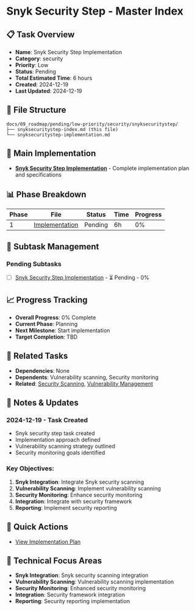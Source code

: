 # Snyk Security Step - Master Index

## 📋 Task Overview
- **Name**: Snyk Security Step Implementation
- **Category**: security
- **Priority**: Low
- **Status**: Pending
- **Total Estimated Time**: 6 hours
- **Created**: 2024-12-19
- **Last Updated**: 2024-12-19

## 📁 File Structure
```
docs/09_roadmap/pending/low-priority/security/snyksecuritystep/
├── snyksecuritystep-index.md (this file)
└── snyksecuritystep-implementation.md
```

## 🎯 Main Implementation
- **[Snyk Security Step Implementation](./snyksecuritystep-implementation.md)** - Complete implementation plan and specifications

## 📊 Phase Breakdown
| Phase | File | Status | Time | Progress |
|-------|------|--------|------|----------|
| 1 | [Implementation](./snyksecuritystep-implementation.md) | Pending | 6h | 0% |

## 🔄 Subtask Management
### Pending Subtasks
- [ ] [Snyk Security Step Implementation](./snyksecuritystep-implementation.md) - ⏳ Pending - 0%

## 📈 Progress Tracking
- **Overall Progress**: 0% Complete
- **Current Phase**: Planning
- **Next Milestone**: Start implementation
- **Target Completion**: TBD

## 🔗 Related Tasks
- **Dependencies**: None
- **Dependents**: Vulnerability scanning, Security monitoring
- **Related**: [Security Scanning](../security-scanning/), [Vulnerability Management](../vulnerability-management/)

## 📝 Notes & Updates
### 2024-12-19 - Task Created
- Snyk security step task created
- Implementation approach defined
- Vulnerability scanning strategy outlined
- Security monitoring goals identified

### Key Objectives:
1. **Snyk Integration**: Integrate Snyk security scanning
2. **Vulnerability Scanning**: Implement vulnerability scanning
3. **Security Monitoring**: Enhance security monitoring
4. **Integration**: Integrate with security framework
5. **Reporting**: Implement security reporting

## 🚀 Quick Actions
- [View Implementation Plan](./snyksecuritystep-implementation.md)

## 🎯 Technical Focus Areas
- **Snyk Integration**: Snyk security scanning integration
- **Vulnerability Scanning**: Vulnerability scanning implementation
- **Security Monitoring**: Enhanced security monitoring
- **Integration**: Security framework integration
- **Reporting**: Security reporting implementation

